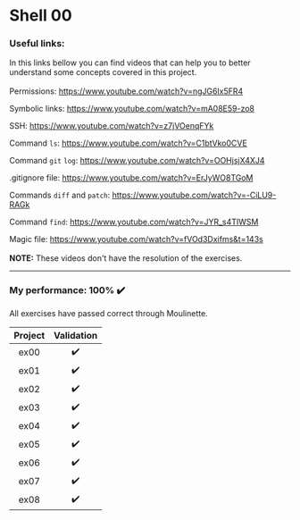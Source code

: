 # Shell 00

### Useful links:
In this links bellow you can find videos that can help you to better understand some concepts covered in this project.
<br>
<br>
Permissions: https://www.youtube.com/watch?v=ngJG6Ix5FR4

Symbolic links: https://www.youtube.com/watch?v=mA08E59-zo8

SSH: https://www.youtube.com/watch?v=z7jVOenqFYk

Command `ls`: https://www.youtube.com/watch?v=C1btVko0CVE

Command `git` `log`: https://www.youtube.com/watch?v=OOHjsjX4XJ4

.gitignore file: https://www.youtube.com/watch?v=ErJyWO8TGoM

Commands `diff` and `patch`: https://www.youtube.com/watch?v=-CiLU9-RAGk

Command `find`: https://www.youtube.com/watch?v=JYR_s4TIWSM

Magic file: https://www.youtube.com/watch?v=fVOd3Dxifms&t=143s
<br>
<br>
**NOTE:** These videos don't have the resolution of the exercises.

---

### My performance: 100% :heavy_check_mark:
All exercises have passed correct through Moulinette.

| Project | Validation |
|:----:|:------------------:|
| ex00 | :heavy_check_mark: |
| ex01 | :heavy_check_mark: |
| ex02 | :heavy_check_mark: |
| ex03 | :heavy_check_mark: |
| ex04 | :heavy_check_mark: |
| ex05 | :heavy_check_mark: |
| ex06 | :heavy_check_mark: |
| ex07 | :heavy_check_mark: |
| ex08 | :heavy_check_mark: |